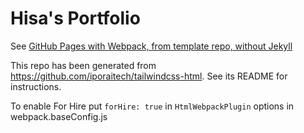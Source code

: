 # Hisa's Portfolio

See [GitHub Pages with Webpack, from template repo, without Jekyll](https://medium.com/iporaitech/github-pages-with-webpack-from-template-repo-without-jekyll-10794ae70a7)

This repo has been generated from https://github.com/iporaitech/tailwindcss-html. See its README for instructions.

To enable For Hire put `forHire: true` in `HtmlWebpackPlugin` options in webpack.baseConfig.js
